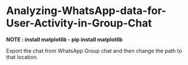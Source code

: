 # Analyzing-WhatsApp-data-for-User-Activity-in-Group-Chat
**NOTE : install matplotlib 
      - pip install matplotlib**

Export the chat from WhatsApp Group chat and then change the path to that location.

